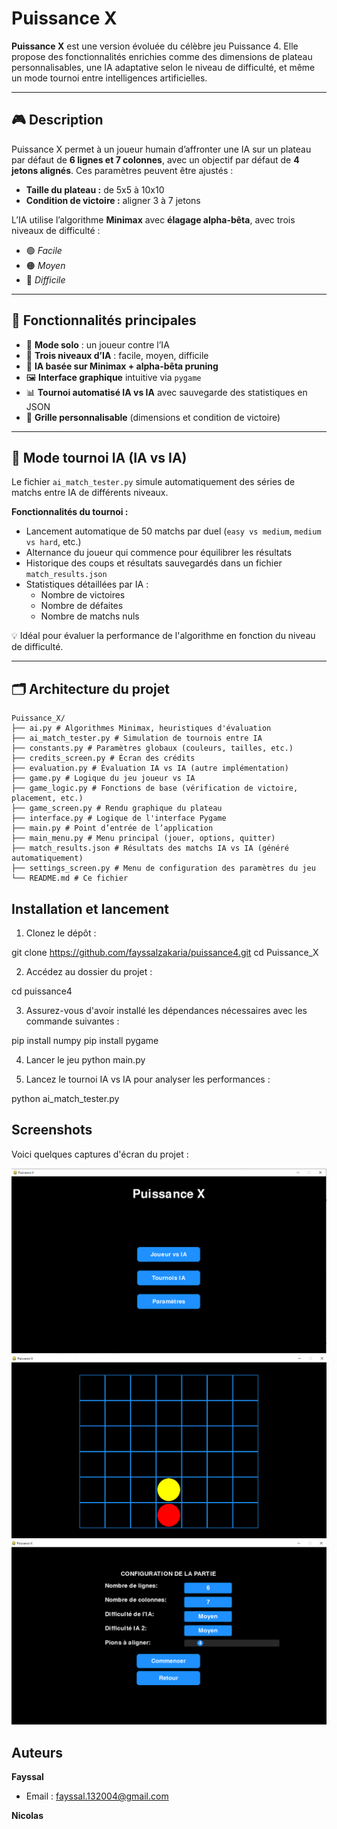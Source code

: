 # Puissance X

**Puissance X** est une version évoluée du célèbre jeu Puissance 4. Elle propose des fonctionnalités enrichies comme des dimensions de plateau personnalisables, une IA adaptative selon le niveau de difficulté, et même un mode tournoi entre intelligences artificielles.

---

## 🎮 Description

Puissance X permet à un joueur humain d’affronter une IA sur un plateau par défaut de **6 lignes et 7 colonnes**, avec un objectif par défaut de **4 jetons alignés**. Ces paramètres peuvent être ajustés :

- **Taille du plateau :** de 5x5 à 10x10
- **Condition de victoire :** aligner 3 à 7 jetons

L’IA utilise l’algorithme **Minimax** avec **élagage alpha-bêta**, avec trois niveaux de difficulté :
- 🟢 *Facile*
- 🟠 *Moyen*
- 🔴 *Difficile*

---

## 🚀 Fonctionnalités principales

- 👤 **Mode solo** : un joueur contre l’IA
- 🎯 **Trois niveaux d’IA** : facile, moyen, difficile
- 🧠 **IA basée sur Minimax + alpha-bêta pruning**
- 🖼️ **Interface graphique** intuitive via `pygame`
- 📊 **Tournoi automatisé IA vs IA** avec sauvegarde des statistiques en JSON
- 🧩 **Grille personnalisable** (dimensions et condition de victoire)

---

## 🧪 Mode tournoi IA (IA vs IA)

Le fichier `ai_match_tester.py` simule automatiquement des séries de matchs entre IA de différents niveaux.

**Fonctionnalités du tournoi :**
- Lancement automatique de 50 matchs par duel (`easy vs medium`, `medium vs hard`, etc.)
- Alternance du joueur qui commence pour équilibrer les résultats
- Historique des coups et résultats sauvegardés dans un fichier `match_results.json`
- Statistiques détaillées par IA :
  - Nombre de victoires
  - Nombre de défaites
  - Nombre de matchs nuls

💡 Idéal pour évaluer la performance de l'algorithme en fonction du niveau de difficulté.

---

## 🗂️ Architecture du projet


```
Puissance_X/
├── ai.py # Algorithmes Minimax, heuristiques d'évaluation
├── ai_match_tester.py # Simulation de tournois entre IA
├── constants.py # Paramètres globaux (couleurs, tailles, etc.)
├── credits_screen.py # Écran des crédits
├── evaluation.py # Évaluation IA vs IA (autre implémentation)
├── game.py # Logique du jeu joueur vs IA
├── game_logic.py # Fonctions de base (vérification de victoire, placement, etc.)
├── game_screen.py # Rendu graphique du plateau
├── interface.py # Logique de l'interface Pygame
├── main.py # Point d’entrée de l’application
├── main_menu.py # Menu principal (jouer, options, quitter)
├── match_results.json # Résultats des matchs IA vs IA (généré automatiquement)
├── settings_screen.py # Menu de configuration des paramètres du jeu
└── README.md # Ce fichier
```
## Installation et lancement

1. Clonez le dépôt :


git clone https://github.com/fayssalzakaria/puissance4.git
cd Puissance_X

2. Accédez au dossier du projet :

cd puissance4


3. Assurez-vous d'avoir installé les dépendances nécessaires avec les commande suivantes :


  pip install numpy
  pip install pygame
  
4. Lancer le jeu
python main.py

5. Lancez le tournoi IA vs IA pour analyser les performances :

python ai_match_tester.py

## Screenshots

Voici quelques captures d'écran du projet :

![Menu principal](Screen_1.PNG)
![Difficulte](Screen_2.PNG)
![Fin jeu](Screen_3.PNG)
##  Auteurs  
**Fayssal**  
- Email : fayssal.132004@gmail.com
  
**Nicolas**  
